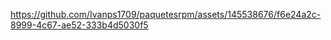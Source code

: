 


https://github.com/Ivanps1709/paquetesrpm/assets/145538676/f6e24a2c-8999-4c67-ae52-333b4d5030f5

